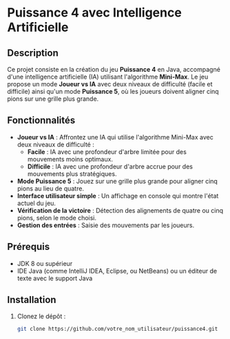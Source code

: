 # Puissance 4 avec Intelligence Artificielle

## Description

Ce projet consiste en la création du jeu **Puissance 4** en Java, accompagné d'une intelligence artificielle (IA) utilisant l'algorithme **Mini-Max**. Le jeu propose un mode **Joueur vs IA** avec deux niveaux de difficulté (facile et difficile) ainsi qu'un mode **Puissance 5**, où les joueurs doivent aligner cinq pions sur une grille plus grande.

## Fonctionnalités

- **Joueur vs IA** : Affrontez une IA qui utilise l'algorithme Mini-Max avec deux niveaux de difficulté :
  - **Facile** : IA avec une profondeur d'arbre limitée pour des mouvements moins optimaux.
  - **Difficile** : IA avec une profondeur d'arbre accrue pour des mouvements plus stratégiques.
- **Mode Puissance 5** : Jouez sur une grille plus grande pour aligner cinq pions au lieu de quatre.
- **Interface utilisateur simple** : Un affichage en console qui montre l'état actuel du jeu.
- **Vérification de la victoire** : Détection des alignements de quatre ou cinq pions, selon le mode choisi.
- **Gestion des entrées** : Saisie des mouvements par les joueurs.

## Prérequis

- JDK 8 ou supérieur
- IDE Java (comme IntelliJ IDEA, Eclipse, ou NetBeans) ou un éditeur de texte avec le support Java

## Installation

1. Clonez le dépôt :
   ```bash
   git clone https://github.com/votre_nom_utilisateur/puissance4.git
